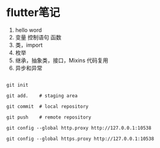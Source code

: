 # flutter笔记
1. hello word
2. 变量 控制语句 函数
3. 类，import
4. 枚举
5. 继承，抽象类，接口，Mixins 代码复用
6. 异步和异常


```git

git init

git add.    # staging area

git commit  # local repository 

git push    # remote repository

git config --global http.proxy http://127.0.0.1:10538

git config --global https.proxy http://127.0.0.1:10538

```